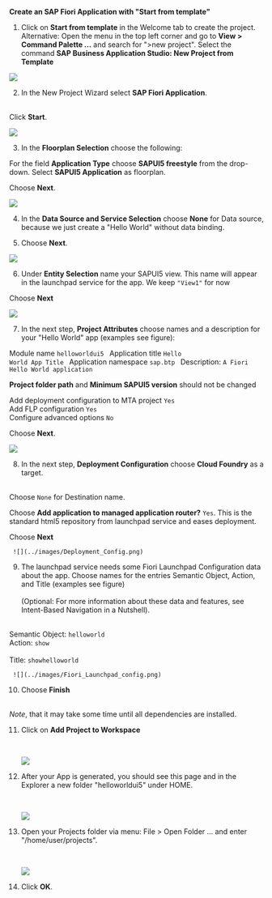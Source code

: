 **Create an SAP Fiori Application with "Start from template"**

1. Click on <strong>Start from template</strong> in the Welcome tab to create the project.
Alternative: Open the menu in the top left corner and go to <strong>View > Command Palette ...</strong> and search for ">new project". Select the command <strong>SAP Business Application Studio: New Project from Template</strong><br />

![](../images/BAS_start.png)

2. In the New Project Wizard select **SAP Fiori Application**.</li><br />

Click <strong>Start</strong>.

![](../images/Template_Fiori_app.png)


3. In the <strong>Floorplan Selection</strong> choose the following:</li>

For the field <strong>Application Type</strong> choose <strong>SAPUI5 freestyle</strong> from the drop-down.
Select <strong>SAPUI5 Application</strong> as floorplan.

Choose <strong>Next</strong>.

![](../images/Template_UI5.png)


4. In the <strong>Data Source and Service Selection</strong> choose <strong>None</strong> for Data source, because we just create a "Hello World" without data binding.

5. Choose <strong>Next</strong>.

![](../images/Data_Source.png)


6. Under <strong>Entity Selection</strong> name your SAPUI5 view. This name will appear in the launchpad service for the app. We keep <code>"View1"</code> for now

Choose <strong>Next</strong>

![](../images/View1.png")

7. In the next step, <strong>Project Attributes</strong> choose names and a description for your "Hello World" app (examples see figure):

Module name <code>helloworldui5 </code>
Application title <code>Hello World App Title </code>
Application namespace <code>sap.btp </code>
Description: <code>A Fiori Hello World application  </code>

<strong>Project folder path</strong> and <strong>Minimum SAPUI5 version</strong> should not be changed

Add deployment configuration to MTA project <code>Yes </code><br>
Add FLP configuration <code>Yes</code><br>
Configure advanced options <code>No</code><br>

Choose <strong>Next</strong>.

![](../images/Template_Project_Attributes.png)

8. In the next step, <strong>Deployment Configuration</strong> choose <strong>Cloud Foundry</strong> as a target.</li><br />

Choose <code>None</code> for Destination name.

Choose <strong>Add application to managed application router?</strong> <code>Yes</code>.
This is the standard html5 repository from launchpad service and eases deployment.

Choose <strong>Next</strong>

     ![](../images/Deployment_Config.png)

9. The launchpad service needs some Fiori Launchpad Configuration data about the app. Choose names for the entries Semantic Object, Action, and Title (examples see figure)</li><br />
(Optional: For more information about these data and features, see Intent-Based Navigation in a Nutshell).<br /><br />

Semantic Object: <code>helloworld </code><br>
Action: <code>show </code><br>
Title: <code>showhelloworld </code> <br>

     ![](../images/Fiori_Launchpad_config.png)

10. Choose <strong>Finish</strong></li><br />

*Note*, that it may take some time until all dependencies are installed.

11. Click on <strong>Add Project to Workspace</strong></li><br />

     ![](../images/Workspace.png)

12. After your App is generated, you should see this page and in the Explorer a new folder "helloworldui5" under HOME.</li><br />

     ![](../images/BAS_Project_App_Info.png)

13. Open your Projects folder via menu: File > Open Folder ... and enter "/home/user/projects".</li><br />

     ![](../images/Open_Projects_folder.png)
 
14. Click <strong>OK</strong>.</li>

